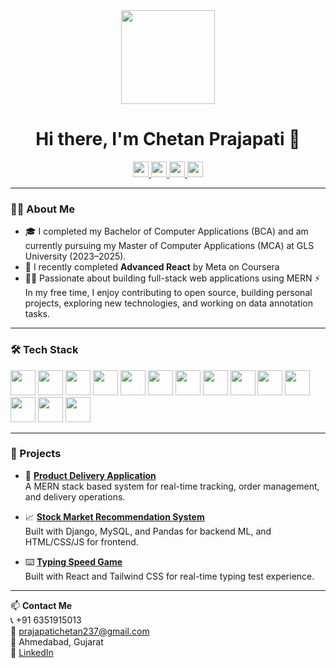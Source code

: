 <div align="center">
  <img height="150" src="https://media.giphy.com/media/M9gbBd9nbDrOTu1Mqx/giphy.gif" />
</div>

<h1 align="center">Hi there, I'm Chetan Prajapati 👋</h1>

<div align="center">
  <a href="https://www.linkedin.com/in/prajapati-chetan/">
    <img src="https://img.shields.io/static/v1?message=LinkedIn&logo=linkedin&label=&color=0077B5&logoColor=white&labelColor=&style=for-the-badge" height="25" />
  </a>
  <a href="https://github.com/codingwithchetan1702">
    <img src="https://img.shields.io/static/v1?message=GitHub&logo=github&label=&color=181717&logoColor=white&labelColor=&style=for-the-badge" height="25" />
  </a>
  <a href="https://www.youtube.com/@yourchannelname">
    <img src="https://img.shields.io/static/v1?message=YouTube&logo=youtube&label=&color=FF0000&logoColor=white&labelColor=&style=for-the-badge" height="25" />
  </a>
  <a href="https://leetcode.com/yourleetcodeusername/">
    <img src="https://img.shields.io/static/v1?message=LeetCode&logo=leetcode&label=&color=FFA116&logoColor=white&labelColor=&style=for-the-badge" height="25" />
  </a>
</div>

</div>

---

### 👨‍💻 About Me

- 🎓 I completed my Bachelor of Computer Applications (BCA) and am currently pursuing my Master of Computer Applications (MCA) at GLS University (2023–2025).
- 🧠 I recently completed **Advanced React** by Meta on Coursera
- 👨‍💻 Passionate about building full-stack web applications using MERN
⚡ In my free time, I enjoy contributing to open source, building personal projects, exploring new technologies, and working on data annotation tasks.

---

### 🛠️ Tech Stack

<div align="left">
  <img src="https://cdn.jsdelivr.net/gh/devicons/devicon/icons/html5/html5-original.svg" height="40" />
  <img src="https://cdn.jsdelivr.net/gh/devicons/devicon/icons/css3/css3-original.svg" height="40" />
  <img src="https://cdn.jsdelivr.net/gh/devicons/devicon/icons/javascript/javascript-original.svg" height="40" />
  <img src="https://cdn.jsdelivr.net/gh/devicons/devicon/icons/bootstrap/bootstrap-original.svg" height="40" />
  <img src="https://cdn.jsdelivr.net/gh/devicons/devicon/icons/react/react-original.svg" height="40" />
  <img src="https://cdn.jsdelivr.net/gh/devicons/devicon/icons/nodejs/nodejs-original.svg" height="40" />
  <img src="https://cdn.jsdelivr.net/gh/devicons/devicon/icons/express/express-original.svg" height="40" />
  <img src="https://cdn.jsdelivr.net/gh/devicons/devicon/icons/postgresql/postgresql-original.svg" height="40" />
  <img src="https://cdn.jsdelivr.net/gh/devicons/devicon/icons/mongodb/mongodb-original.svg" height="40" />
  <img src="https://cdn.jsdelivr.net/gh/devicons/devicon/icons/python/python-original.svg" height="40" />
  <img src="https://cdn.jsdelivr.net/gh/devicons/devicon/icons/django/django-plain.svg" height="40" />
  <img src="https://cdn.jsdelivr.net/gh/devicons/devicon/icons/git/git-original.svg" height="40" />
  <img src="https://cdn.jsdelivr.net/gh/devicons/devicon/icons/github/github-original.svg" height="40" />
  <img src="https://cdn.jsdelivr.net/gh/devicons/devicon/icons/postman/postman-original.svg" height="40" />
</div>

---

### 💼 Projects

- 🚀 **[Product Delivery Application](https://github.com/codingwithchetan1702/eStore)**  
  A MERN stack based system for real-time tracking, order management, and delivery operations.

- 📈 **[Stock Market Recommendation System](https://github.com/codingwithchetan1702/)**  
  Built with Django, MySQL, and Pandas for backend ML, and HTML/CSS/JS for frontend.

- ⌨️ **[Typing Speed Game](https://github.com/codingwithchetan1702/Typing-Speed-Game)**  
  Built with React and Tailwind CSS for real-time typing test experience.

---

📫 **Contact Me**  
📞 +91 6351915013  
📧 prajapatichetan237@gmail.com  
📍 Ahmedabad, Gujarat  
🔗 [LinkedIn](https://www.linkedin.com/in/prajapati-chetan/)
